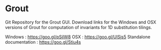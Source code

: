 # Grout
Git Repository for the Grout GUI. Download links for the Windows and OSX versions of Grout for computation of invariants for 1D substitution tilings.

Windows : https://goo.gl/pSjlW8
OSX : https://goo.gl/UlSjs5
Standalone documentation : https://goo.gl/Stiu4s
